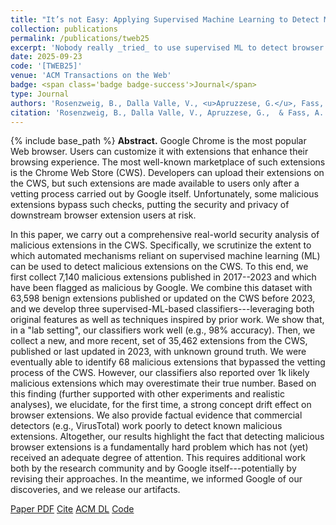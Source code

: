 ```yaml
---
title: "It’s not Easy: Applying Supervised Machine Learning to Detect Malicious Extensions in the Chrome Web Store"
collection: publications
permalink: /publications/tweb25
excerpt: 'Nobody really _tried_ to use supervised ML to detect browser extensions. So, we tried. Results were...'
date: 2025-09-23
code: '[TWEB25]'
venue: 'ACM Transactions on the Web'
badge: <span class='badge badge-success'>Journal</span>
type: Journal
authors: 'Rosenzweig, B., Dalla Valle, V., <u>Apruzzese, G.</u>, Fass, A.'
citation: 'Rosenzweig, B., Dalla Valle, V., Apruzzese, G.,  & Fass, A. (2025). It’s not Easy: Applying Supervised Machine Learning to Detect Malicious Extensions in the Chrome Web Store. <i>ACM Transactions on the Web</i>.'
---
```

{% include base_path %}
<b>Abstract.</b> Google Chrome is the most popular Web browser.
Users can customize it with extensions that enhance their browsing experience. The most well-known marketplace of such extensions is the Chrome Web Store (CWS). Developers can upload their extensions on the CWS, but such extensions are made available to users only after a vetting process carried out by Google itself. Unfortunately, some malicious extensions bypass such checks, putting the security and privacy of downstream browser extension users at risk. 

In this paper, we carry out a comprehensive real-world security analysis of malicious extensions in the CWS.
Specifically, we scrutinize the extent to which automated mechanisms reliant on supervised machine learning (ML) can be used to detect malicious extensions on the CWS.
To this end, we first collect 7,140 malicious extensions published in 2017--2023 and which have been flagged as malicious by Google.
We combine this dataset with 63,598 benign extensions published or updated on the CWS before 2023, and we develop three supervised-ML-based classifiers---leveraging both original features as well as techniques inspired by prior work.
We show that, in a "lab setting", our classifiers work well (e.g., 98% accuracy).
Then, we collect a new, and more recent, set of 35,462 extensions from the CWS, published or last updated in 2023, with unknown ground truth.
We were eventually able to identify 68 malicious extensions that bypassed the vetting process of the CWS. However, our classifiers also reported over 1k likely malicious extensions which may overestimate their true number.
Based on this finding (further supported with other experiments and realistic analyses), we elucidate, for the first time, a strong concept drift effect on browser extensions.
We also provide factual evidence that commercial detectors (e.g., VirusTotal) work poorly to detect known malicious extensions.
Altogether, our results highlight the fact that detecting malicious browser extensions is a fundamentally hard problem which has not (yet) received an adequate degree of attention. This requires additional work both by the research community and by Google itself---potentially by revising their approaches. In the meantime, we informed Google of our discoveries, and we release our artifacts.

<a class="btn btn-outline-primary my-1 mr-1 btn-sm" href="{{ base_path }}/files/papers/tweb25/tweb25.pdf" target="_blank" rel="noopener">Paper PDF</a> 
<a class="btn btn-outline-primary my-1 mr-1 btn-sm" href="{{ base_path }}/files/papers/tweb25/tweb25_cite.html" target="_blank" rel="noopener">Cite</a> 
<a class="btn btn-outline-primary my-1 mr-1 btn-sm" href="https://ieeexplore.ieee.org/" target="_blank" rel="noopener">ACM DL</a> 
<a class="btn btn-outline-primary my-1 mr-1 btn-sm" href="https://github.com/its-not-easy/tweb25" target="_blank" rel="noopener">Code</a>  
